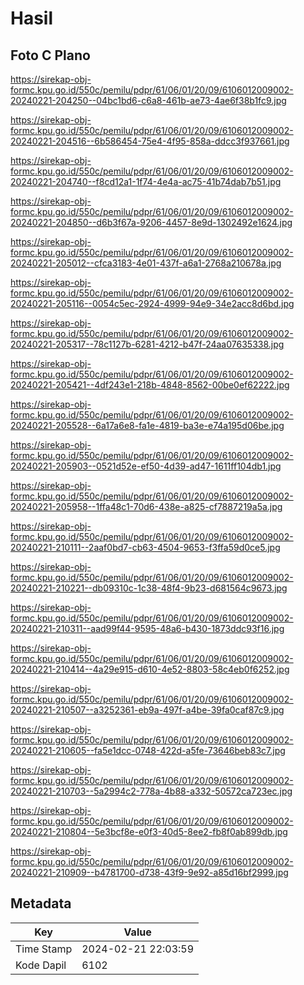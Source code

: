 # Hasil

## Foto C Plano

https://sirekap-obj-formc.kpu.go.id/550c/pemilu/pdpr/61/06/01/20/09/6106012009002-20240221-204250--04bc1bd6-c6a8-461b-ae73-4ae6f38b1fc9.jpg

https://sirekap-obj-formc.kpu.go.id/550c/pemilu/pdpr/61/06/01/20/09/6106012009002-20240221-204516--6b586454-75e4-4f95-858a-ddcc3f937661.jpg

https://sirekap-obj-formc.kpu.go.id/550c/pemilu/pdpr/61/06/01/20/09/6106012009002-20240221-204740--f8cd12a1-1f74-4e4a-ac75-41b74dab7b51.jpg

https://sirekap-obj-formc.kpu.go.id/550c/pemilu/pdpr/61/06/01/20/09/6106012009002-20240221-204850--d6b3f67a-9206-4457-8e9d-1302492e1624.jpg

https://sirekap-obj-formc.kpu.go.id/550c/pemilu/pdpr/61/06/01/20/09/6106012009002-20240221-205012--cfca3183-4e01-437f-a6a1-2768a210678a.jpg

https://sirekap-obj-formc.kpu.go.id/550c/pemilu/pdpr/61/06/01/20/09/6106012009002-20240221-205116--0054c5ec-2924-4999-94e9-34e2acc8d6bd.jpg

https://sirekap-obj-formc.kpu.go.id/550c/pemilu/pdpr/61/06/01/20/09/6106012009002-20240221-205317--78c1127b-6281-4212-b47f-24aa07635338.jpg

https://sirekap-obj-formc.kpu.go.id/550c/pemilu/pdpr/61/06/01/20/09/6106012009002-20240221-205421--4df243e1-218b-4848-8562-00be0ef62222.jpg

https://sirekap-obj-formc.kpu.go.id/550c/pemilu/pdpr/61/06/01/20/09/6106012009002-20240221-205528--6a17a6e8-fa1e-4819-ba3e-e74a195d06be.jpg

https://sirekap-obj-formc.kpu.go.id/550c/pemilu/pdpr/61/06/01/20/09/6106012009002-20240221-205903--0521d52e-ef50-4d39-ad47-1611ff104db1.jpg

https://sirekap-obj-formc.kpu.go.id/550c/pemilu/pdpr/61/06/01/20/09/6106012009002-20240221-205958--1ffa48c1-70d6-438e-a825-cf7887219a5a.jpg

https://sirekap-obj-formc.kpu.go.id/550c/pemilu/pdpr/61/06/01/20/09/6106012009002-20240221-210111--2aaf0bd7-cb63-4504-9653-f3ffa59d0ce5.jpg

https://sirekap-obj-formc.kpu.go.id/550c/pemilu/pdpr/61/06/01/20/09/6106012009002-20240221-210221--db09310c-1c38-48f4-9b23-d681564c9673.jpg

https://sirekap-obj-formc.kpu.go.id/550c/pemilu/pdpr/61/06/01/20/09/6106012009002-20240221-210311--aad99f44-9595-48a6-b430-1873ddc93f16.jpg

https://sirekap-obj-formc.kpu.go.id/550c/pemilu/pdpr/61/06/01/20/09/6106012009002-20240221-210414--4a29e915-d610-4e52-8803-58c4eb0f6252.jpg

https://sirekap-obj-formc.kpu.go.id/550c/pemilu/pdpr/61/06/01/20/09/6106012009002-20240221-210507--a3252361-eb9a-497f-a4be-39fa0caf87c9.jpg

https://sirekap-obj-formc.kpu.go.id/550c/pemilu/pdpr/61/06/01/20/09/6106012009002-20240221-210605--fa5e1dcc-0748-422d-a5fe-73646beb83c7.jpg

https://sirekap-obj-formc.kpu.go.id/550c/pemilu/pdpr/61/06/01/20/09/6106012009002-20240221-210703--5a2994c2-778a-4b88-a332-50572ca723ec.jpg

https://sirekap-obj-formc.kpu.go.id/550c/pemilu/pdpr/61/06/01/20/09/6106012009002-20240221-210804--5e3bcf8e-e0f3-40d5-8ee2-fb8f0ab899db.jpg

https://sirekap-obj-formc.kpu.go.id/550c/pemilu/pdpr/61/06/01/20/09/6106012009002-20240221-210909--b4781700-d738-43f9-9e92-a85d16bf2999.jpg


## Metadata

| Key        | Value               |
| ---------- | ------------------- |
| Time Stamp | 2024-02-21 22:03:59 |
| Kode Dapil | 6102                |



